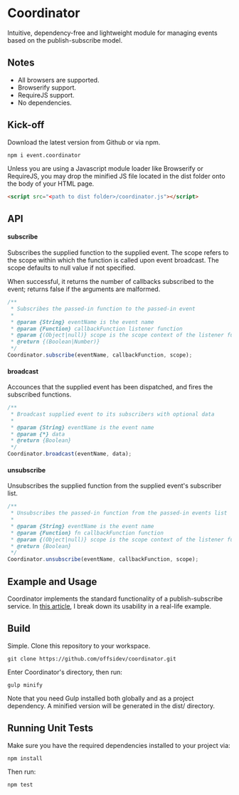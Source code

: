 # Coordinator
<p>
Intuitive, dependency-free and lightweight module for managing events based on the publish-subscribe model.
</p>

## Notes
* All browsers are supported.
* Browserify support.
* RequireJS support.
* No dependencies.

## Kick-off
Download the latest version from Github or via npm.
```
npm i event.coordinator
```
Unless you are using a Javascript module loader like Browserify or RequireJS, you may
drop the minified JS file located in the dist folder onto the body of your HTML page.
```html
<script src="<path to dist folder>/coordinator.js"></script>
```

## API

#### subscribe

Subscribes the supplied function to the supplied event. The scope refers to the 
scope within which the function is called upon event broadcast. The scope defaults
to null value if not specified.

When successful, it returns the number of callbacks subscribed to the event; returns
false if the arguments are malformed.

```js
/**
 * Subscribes the passed-in function to the passed-in event
 *
 * @param {String} eventName is the event name
 * @param {Function} callbackFunction listener function
 * @param {(Object|null)} scope is the scope context of the listener function
 * @return {(Boolean|Number)}
 */
Coordinator.subscribe(eventName, callbackFunction, scope);
```

#### broadcast
Accounces that the supplied event has been dispatched, and fires the subscribed functions.

```js
/**
 * Broadcast supplied event to its subscribers with optional data
 *
 * @param {String} eventName is the event name
 * @param {*} data
 * @return {Boolean}
 */
Coordinator.broadcast(eventName, data);

```

#### unsubscribe

Unsubscribes the supplied function from the supplied
event's subscriber list.

```js
/**
 * Unsubscribes the passed-in function from the passed-in events list
 *
 * @param {String} eventName is the event name
 * @param {Function} fn callbackFunction function
 * @param {(Object|null)} scope is the scope context of the listener function
 * @return {Boolean}
 */
Coordinator.unsubscribe(eventName, callbackFunction, scope);

```

## Example and Usage

Coordinator implements the standard functionality of a publish-subscribe service.
In [this article](http://offsidev.com/), I break down its usability in a real-life example.

## Build
Simple. Clone this repository to your workspace.
```
git clone https://github.com/offsidev/coordinator.git
```
Enter Coordinator's directory, then run:
```
gulp minify
```
Note that you need Gulp installed both globally and as a project dependency.
A minified version will be generated in the dist/ directory.

## Running Unit Tests
Make sure you have the required dependencies installed to your project via:

```
npm install
```

Then run:

```
npm test
```






